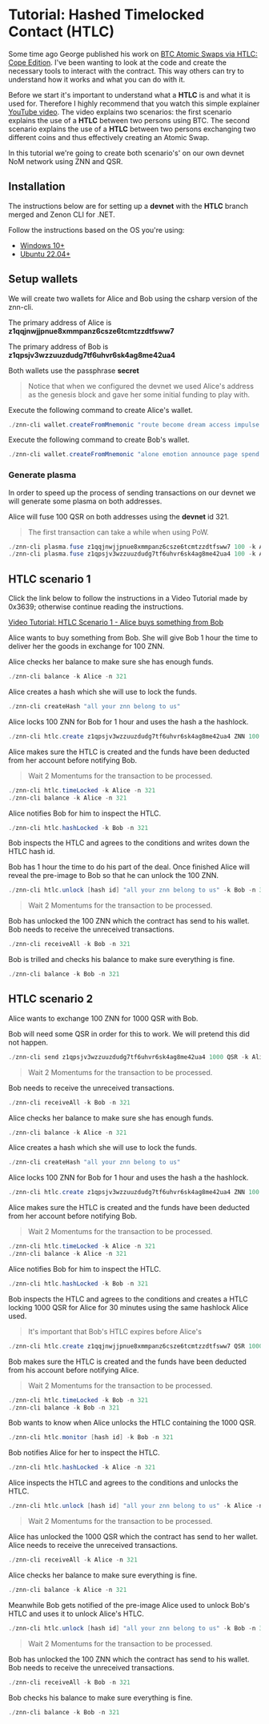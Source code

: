 # Tutorial: Hashed Timelocked Contact (HTLC)

Some time ago George published his work on [BTC Atomic Swaps via HTLC: Cope Edition](https://github.com/Big-Inches-Club-House/bich/discussions/1). I've been wanting to look at the code and create the necessary tools to interact with the contract. This way others can try to understand how it works and what you can do with it.

Before we start it's important to understand what a **HTLC** is and what it is used for. Therefore I highly recommend that you watch this simple explainer [YouTube video](https://www.youtube.com/watch?v=hs79R8kd_70). The video explains two scenarios: the first scenario explains the use of a **HTLC** between two persons using BTC. The second scenario explains the use of a **HTLC** between two persons exchanging two different coins and thus effectively creating an Atomic Swap.

In this tutorial we're going to create both scenario's' on our own devnet NoM network using ZNN and QSR.

## Installation

The instructions below are for setting up a **devnet** with the **HTLC** branch merged and Zenon CLI for .NET.

Follow the instructions based on the OS you're using:

- [Windows 10+](./setup-devnet-win10-x64.md)
- [Ubuntu 22.04+](./setup-devnet-linux-x64.md)

## Setup wallets

We will create two wallets for Alice and Bob using the csharp version of the znn-cli.

The primary address of Alice is **z1qqjnwjjpnue8xmmpanz6csze6tcmtzzdtfsww7**

The primary address of Bob is **z1qpsjv3wzzuuzdudg7tf6uhvr6sk4ag8me42ua4** 

Both wallets use the passphrase **secret**

> Notice that when we configured the devnet we used Alice's address as the genesis block and gave her some initial funding to play with.

Execute the following command to create Alice's wallet.

``` powershell
./znn-cli wallet.createFromMnemonic "route become dream access impulse price inform obtain engage ski believe awful absent pig thing vibrant possible exotic flee pepper marble rural fire fancy" secret Alice
```

Execute the following command to create Bob's wallet.

``` powershell
./znn-cli wallet.createFromMnemonic "alone emotion announce page spend eager middle lucky frame craft junk artefact upper finger drive corn version slot blade picnic festival wealth critic silver" secret Bob
```

### Generate plasma

In order to speed up the process of sending transactions on our devnet we will generate some plasma on both addresses.

Alice will fuse 100 QSR on both addresses using the **devnet** id 321.

> The first transaction can take a while when using PoW.

``` powershell
./znn-cli plasma.fuse z1qqjnwjjpnue8xmmpanz6csze6tcmtzzdtfsww7 100 -k Alice -n 321
./znn-cli plasma.fuse z1qpsjv3wzzuuzdudg7tf6uhvr6sk4ag8me42ua4 100 -k Alice -n 321
```

## HTLC scenario 1

Click the link below to follow the instructions in a Video Tutorial made by 0x3639; otherwise continue reading the instructions.

[Video Tutorial: HTLC Scenario 1 - Alice buys something from Bob](https://youtu.be/UxsQfvUp_c8)

Alice wants to buy something from Bob. She will give Bob 1 hour the time to deliver her the goods in exchange for 100 ZNN.

Alice checks her balance to make sure she has enough funds.

``` powershell
./znn-cli balance -k Alice -n 321
```

Alice creates a hash which she will use to lock the funds.

``` powershell
./znn-cli createHash "all your znn belong to us"
```

Alice locks 100 ZNN for Bob for 1 hour and uses the hash a the hashlock.

``` powershell
./znn-cli htlc.create z1qpsjv3wzzuuzdudg7tf6uhvr6sk4ag8me42ua4 ZNN 100 3600 de543a6cab8db5bdc086d1720b97b0f097458841cd0264d789350e3b07587f5b -k Alice -n 321
```

Alice makes sure the HTLC is created and the funds have been deducted from her account before notifying Bob.

>  Wait 2 Momentums for the transaction to be processed.

``` powershell
./znn-cli htlc.timeLocked -k Alice -n 321
./znn-cli balance -k Alice -n 321
```

Alice notifies Bob for him to inspect the HTLC.

``` powershell
./znn-cli htlc.hashLocked -k Bob -n 321
```

Bob inspects the HTLC and agrees to the conditions and writes down the HTLC hash id.

Bob has 1 hour the time to do his part of the deal. Once finished Alice will reveal the pre-image to Bob so that he can unlock the 100 ZNN.

``` powershell
./znn-cli htlc.unlock [hash id] "all your znn belong to us" -k Bob -n 321
```

> Wait 2 Momentums for the transaction to be processed.

Bob has unlocked the 100 ZNN which the contract has send to his wallet. Bob needs to receive the unreceived transactions.

``` powershell
./znn-cli receiveAll -k Bob -n 321
```

Bob is trilled and checks his balance to make sure everything is fine.

``` powershell
./znn-cli balance -k Bob -n 321
```

## HTLC scenario 2

Alice wants to exchange 100 ZNN for 1000 QSR with Bob.

Bob will need some QSR in order for this to work. We will pretend this did not happen.

``` powershell
./znn-cli send z1qpsjv3wzzuuzdudg7tf6uhvr6sk4ag8me42ua4 1000 QSR -k Alice -n 321
```

> Wait 2 Momentums for the transaction to be processed.

Bob needs to receive the unreceived transactions.

``` powershell
./znn-cli receiveAll -k Bob -n 321
```

Alice checks her balance to make sure she has enough funds.

``` powershell
./znn-cli balance -k Alice -n 321
```

Alice creates a hash which she will use to lock the funds.

``` powershell
./znn-cli createHash "all your znn belong to us"
```

Alice locks 100 ZNN for Bob for 1 hour and uses the hash a the hashlock.

``` powershell
./znn-cli htlc.create z1qpsjv3wzzuuzdudg7tf6uhvr6sk4ag8me42ua4 ZNN 100 3600 de543a6cab8db5bdc086d1720b97b0f097458841cd0264d789350e3b07587f5b -k Alice -n 321
```

Alice makes sure the HTLC is created and the funds have been deducted from her account before notifying Bob.

>  Wait 2 Momentums for the transaction to be processed.

``` powershell
./znn-cli htlc.timeLocked -k Alice -n 321
./znn-cli balance -k Alice -n 321
```

Alice notifies Bob for him to inspect the HTLC.

``` powershell
./znn-cli htlc.hashLocked -k Bob -n 321
```

Bob inspects the HTLC and agrees to the conditions and creates a HTLC locking 1000 QSR for Alice for 30 minutes using the same hashlock Alice used.

>  It's important that Bob's HTLC expires before Alice's

``` powershell
./znn-cli htlc.create z1qqjnwjjpnue8xmmpanz6csze6tcmtzzdtfsww7 QSR 1000 1800 de543a6cab8db5bdc086d1720b97b0f097458841cd0264d789350e3b07587f5b -k Bob -n 321
```

Bob makes sure the HTLC is created and the funds have been deducted from his account before notifying Alice.

>  Wait 2 Momentums for the transaction to be processed.

``` powershell
./znn-cli htlc.timeLocked -k Bob -n 321
./znn-cli balance -k Bob -n 321
```

Bob wants to know when Alice unlocks the HTLC containing the 1000 QSR.

``` powershell
./znn-cli htlc.monitor [hash id] -k Bob -n 321
```

Bob notifies Alice for her to inspect the HTLC.

``` powershell
./znn-cli htlc.hashLocked -k Alice -n 321
```

Alice inspects the HTLC and agrees to the conditions and unlocks the HTLC.

``` powershell
./znn-cli htlc.unlock [hash id] "all your znn belong to us" -k Alice -n 321
```

> Wait 2 Momentums for the transaction to be processed.

Alice has unlocked the 1000 QSR which the contract has send to her wallet. Alice needs to receive the unreceived transactions.

``` powershell
./znn-cli receiveAll -k Alice -n 321
```

Alice checks her balance to make sure everything is fine.

``` powershell
./znn-cli balance -k Alice -n 321
```

Meanwhile Bob gets notified of the pre-image Alice used to unlock Bob's HTLC and uses it to unlock Alice's HTLC.

``` powershell
./znn-cli htlc.unlock [hash id] "all your znn belong to us" -k Bob -n 321
```

> Wait 2 Momentums for the transaction to be processed.

Bob has unlocked the 100 ZNN which the contract has send to his wallet. Bob needs to receive the unreceived transactions.

``` powershell
./znn-cli receiveAll -k Bob -n 321
```

Bob checks his balance to make sure everything is fine.

``` powershell
./znn-cli balance -k Bob -n 321
```